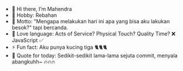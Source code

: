 - 👋 Hi there, I’m Mahendra
- 👀 Hobby: Rebahan
- 🌱 Motto: "Mengapa melakukan hari ini apa yang bisa aku lakukan besok?" tapi bercanda.
- 💞️ Love language: Acts of Service? Physical Touch? Quality Time? ❌ JavaScript ✅
- ⚡ Fun fact: Aku punya kucing tiga 🐈🐈🐈
- 🗿 Quote for today: Sedikit-sedikit lama-lama sejuta commit, menyala abangkuhh~ 🔥🔥🔥


<!---
bebek-goreng/bebek-goreng is a ✨ special ✨ repository because its `README.md` (this file) appears on your GitHub profile.
You can click the Preview link to take a look at your changes.
--->
